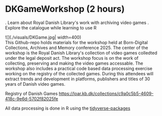 # DKGameWorkshop (2 hours)
. Learn about Royal Danish Library's work with archiving video games
. Explore the catalogue while learning to use R 

![](./visuals/DKGame.jpg| width=400)  
This Github-repo holds materials for the workshop held at Born-Digital Collections, Archives and Memory conference 2025. The center of the workshop is the Royal Danish Library's  collection of video games colledted under the legal deposit act. The workshop focus is on the work of collecting, preserving and making the video games accessable. The workshop also includes a practical code based data processing exercise working on the registry of the collected games. During this attendees will extract trends and development in platforms, publishers and titles of 30 years of Danish video games. 

Registry of Danish Games https://loar.kb.dk/collections/c9a0c5b5-4609-418c-9e6d-5702f82025fe

All data processing is done in R using the [tidyverse-packages](https://www.tidyverse.org) 
